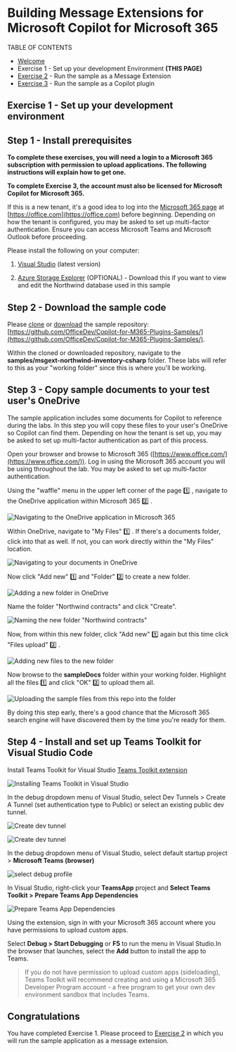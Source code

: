 # Building Message Extensions for Microsoft Copilot for Microsoft 365

TABLE OF CONTENTS

* [Welcome](./Exercise%2000%20-%20Welcome.md) 
* Exercise 1 - Set up your development Environment **(THIS PAGE)**
* [Exercise 2](./Exercise%2002%20-%20Run%20sample%20app.md) - Run the sample as a Message Extension
* [Exercise 3](./Exercise%2003%20-%20Run%20in%20Copilot.md) - Run the sample as a Copilot plugin

## Exercise 1 - Set up your development environment

## Step 1 - Install prerequisites

**To complete these exercises, you will need a login to a Microsoft 365 subscription with permission to upload applications. The following instructions will explain how to get one.**

**To complete Exercise 3, the account must also be licensed for Microsoft Copilot for Microsoft 365.**

If this is a new tenant, it's a good idea to log into the [Microsoft 365 page](https://office.com) at [https://office.com](https://office.com) before beginning. Depending on how the tenant is configured, you may be asked to set up multi-factor authentication. Ensure you can access Microsoft Teams and Microsoft Outlook before proceeding.

Please install the following on your computer:

1. [Visual Studio](https://visualstudio.microsoft.com/) (latest version)

2. [Azure Storage Explorer](https://azure.microsoft.com/products/storage/storage-explorer/) (OPTIONAL) - Download this if you want to view and edit the Northwind database used in this sample

## Step 2 - Download the sample code

Please [clone](https://github.com/OfficeDev/Copilot-for-M365-Plugins-Samples.git) or [download](https://github.com/OfficeDev/Copilot-for-M365-Plugins-Samples.git) the sample repository: [https://github.com/OfficeDev/Copilot-for-M365-Plugins-Samples/](https://github.com/OfficeDev/Copilot-for-M365-Plugins-Samples/).

Within the cloned or downloaded repository, navigate to the **samples/msgext-northwind-inventory-csharp** folder. These labs will refer to this as your "working folder" since this is where you'll be working.

## Step 3 - Copy sample documents to your test user's OneDrive

The sample application includes some documents for Copilot to reference during the labs. In this step you will copy these files to your user's OneDrive so Copilot can find them. Depending on how the tenant is set up, you may be asked to set up multi-factor authentication as part of this process.

Open your browser and browse to Microsoft 365 ([https://www.office.com/](https://www.office.com/)). Log in using the Microsoft 365 account you will be using throughout the lab. You may be asked to set up multi-factor authentication.

Using the "waffle" menu in the upper left corner of the page 1️⃣ , navigate to the OneDrive application within Microsoft 365 2️⃣ .

![Navigating to the OneDrive application in Microsoft 365](./images/01-02-CopySampleFiles-01.png)

Within OneDrive, navigate to "My Files" 1️⃣ . If there's a documents folder, click into that as well. If not, you can work directly within the "My Files" location.

![Navigating to your documents in OneDrive](./images/01-02-CopySampleFiles-02.png)

Now click "Add new" 1️⃣ and "Folder" 2️⃣ to create a new folder.

![Adding a new folder in OneDrive](./images/01-02-CopySampleFiles-03.png)

Name the folder "Northwind contracts" and click "Create".

![Naming the new folder "Northwind contracts"](./images/01-02-CopySampleFiles-03b.png)

Now, from within this new folder, click "Add new" 1️⃣  again but this time click "Files upload" 2️⃣ .

![Adding new files to the new folder](./images/01-02-CopySampleFiles-04.png)

Now browse to the **sampleDocs** folder within your working folder. Highlight all the files 1️⃣ and click "OK" 2️⃣  to upload them all.

![Uploading the sample files from this repo into the folder](./images/01-02-CopySampleFiles-05.png)

By doing this step early, there's a good chance that the Microsoft 365 search engine will have discovered them by the time you're ready for them.

## Step 4 - Install and set up Teams Toolkit for Visual Studio Code

Install Teams Toolkit for Visual Studio [Teams Toolkit extension](https://learn.microsoft.com/en-us/microsoftteams/platform/toolkit/toolkit-v4/install-teams-toolkit-vs?pivots=visual-studio-v17-7)

![Installing Teams Toolkit in Visual Studio](./images/01-04-visual-studio-install.png)

In the debug dropdown menu of Visual Studio, select Dev Tunnels > Create A Tunnel (set authentication type to Public) or select an existing public dev tunnel.

![Create dev tunnel](./images/01-04-create-devtunnel-01.png)

![Create dev tunnel](./images/01-04-create-devtunnel-02.png)

In the debug dropdown menu of Visual Studio, select default startup project > **Microsoft Teams (browser)**

![select debug profile](./images/01-04-debug-dropdown.png)

In Visual Studio, right-click your **TeamsApp** project and **Select Teams Toolkit > Prepare Teams App Dependencies**

![Prepare Teams App Dependencies](./images/01-04-prepare-dependencies-01.png)

Using the extension, sign in with your Microsoft 365 account where you have permissions to upload custom apps.

Select **Debug > Start Debugging** or **F5** to run the menu in Visual Studio.In the browser that launches, select the **Add** button to install the app to Teams.

> If you do not have permission to upload custom apps (sideloading), Teams Toolkit will recommend creating and using a Microsoft 365 Developer Program account - a free program to get your own dev environment sandbox that includes Teams.

## Congratulations

You have completed Exercise 1.
Please proceed to [Exercise 2](./Exercise%2002%20-%20Run%20sample%20app.md) in which you will run the sample application as a message extension.
